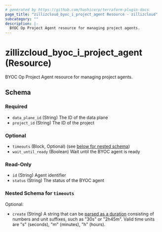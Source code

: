 ```yaml
---
# generated by https://github.com/hashicorp/terraform-plugin-docs
page_title: "zillizcloud_byoc_i_project_agent Resource - zillizcloud"
subcategory: ""
description: |-
  BYOC Op Project Agent resource for managing project agents.
---
```


# zillizcloud_byoc_i_project_agent (Resource)

BYOC Op Project Agent resource for managing project agents.



<!-- schema generated by tfplugindocs -->
## Schema

### Required

- `data_plane_id` (String) The ID of the data plane
- `project_id` (String) The ID of the project

### Optional

- `timeouts` (Block, Optional) (see [below for nested schema](#nestedblock--timeouts))
- `wait_until_ready` (Boolean) Wait until the BYOC agent is ready

### Read-Only

- `id` (String) Agent identifier
- `status` (String) The status of the BYOC agent

<a id="nestedblock--timeouts"></a>
### Nested Schema for `timeouts`

Optional:

- `create` (String) A string that can be [parsed as a duration](https://pkg.go.dev/time#ParseDuration) consisting of numbers and unit suffixes, such as "30s" or "2h45m". Valid time units are "s" (seconds), "m" (minutes), "h" (hours).

